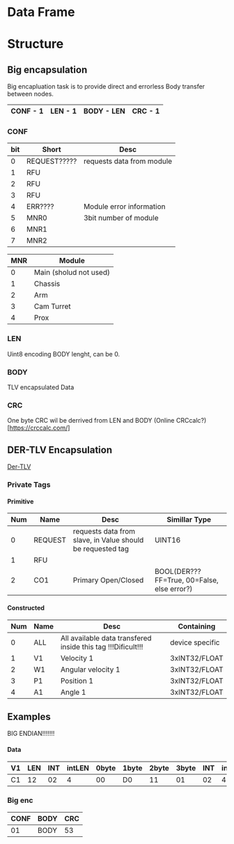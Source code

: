 # Data Frame

# Structure 
## Big encapsulation
Big encapluation task is to provide direct and errorless Body transfer between nodes.

|CONF - 1| LEN - 1 | BODY - LEN | CRC - 1|
|---|---|---|---|
    
### CONF

|bit |Short |Desc |
|--- |---- |---- |
|0| REQUEST?????| requests data from module|
|1| RFU||
|2| RFU||
|3| RFU||
|4| ERR????| Module error information|
|5| MNR0| 3bit number of module|
|6| MNR1||
|7| MNR2||

|MNR| Module|
|---|---|
|0| Main (sholud not used)|
|1| Chassis|
|2| Arm|
|3| Cam Turret|
|4| Prox|

### LEN
 
 Uint8 encoding BODY lenght, can be 0.

### BODY

TLV encapsulated Data

### CRC
One byte CRC wil be derrived from LEN and BODY
(Online CRCcalc?) [https://crccalc.com/]

## DER-TLV Encapsulation

[Der-TLV](https://www.oss.com/asn1/resources/asn1-made-simple/asn1-quick-reference/basic-encoding-rules.html)

### Private Tags

#### Primitive
|Num |Name |Desc |Simillar Type |
|--- |---- |---- |---- |
|0| REQUEST| requests data from slave, in Value should be requested tag| UINT16|
|1| RFU| | |
|2| CO1| Primary Open/Closed| BOOL(DER???     FF=True, 00=False, else error?)|

#### Constructed
|Num |Name |Desc | Containing|
|--- |---- |---- | ----------|
|0| ALL| All available data transfered inside this tag !!!Dificult!!!| device specific|
|1| V1| Velocity 1|         3xINT32/FLOAT|
|2| W1| Angular velocity 1| 3xINT32/FLOAT|
|3| P1| Position 1|         3xINT32/FLOAT|
|4| A1| Angle 1|            3xINT32/FLOAT|

## Examples
BIG ENDIAN!!!!!!!

#### Data
|V1 | LEN | INT | intLEN | 0byte | 1byte | 2byte | 3byte | INT | intLEN | 0byte | 1byte | 2byte | 3byte | INT | intLEN | 0byte | 1byte | 2byte | 3byte |
|---|---|---|---|---|---|---|---|---|---|---|---|---|---|---|---|---|---|---|---|
| C1 | 12 | 02 | 4 | 00 | D0 | 11 | 01 | 02 | 4 | 00 | D0 | 11 | 01 | 02 | 4 | 00 | 00 | 00 | 00 |

### Big enc
| CONF | BODY | CRC |
|---   |---   |---  |
|01  | BODY | 53 |


